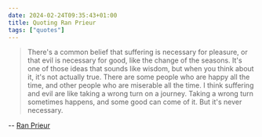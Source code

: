 ```yaml
---
date: 2024-02-24T09:35:43+01:00
title: Quoting Ran Prieur
tags: ["quotes"]
---
```

> There's a common belief that suffering is necessary for pleasure, or that evil is necessary for good, like the change of the seasons. It's one of those ideas that sounds like wisdom, but when you think about it, it's not actually true. There are some people who are happy all the time, and other people who are miserable all the time. I think suffering and evil are like taking a wrong turn on a journey. Taking a wrong turn sometimes happens, and some good can come of it. But it's never necessary.

-- [Ran Prieur](http://ranprieur.com)